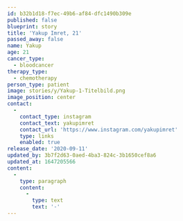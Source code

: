 ```yaml
---
id: b32b1d18-f7ec-49b6-af84-dfc1490b309e
published: false
blueprint: story
title: 'Yakup Imret, 21'
passed_away: false
name: Yakup
age: 21
cancer_type:
  - bloodcancer
therapy_type:
  - chemotherapy
person_type: patient
image: stories/y/Yakup-1-Titelbild.png
image_position: center
contact:
  -
    contact_type: instagram
    contact_text: yakupimret
    contact_url: 'https://www.instagram.com/yakupimret'
    type: links
    enabled: true
release_date: '2020-09-11'
updated_by: 3b7f2d63-0aed-4ba3-824c-3b1650cef8a6
updated_at: 1647205566
content:
  -
    type: paragraph
    content:
      -
        type: text
        text: '-'
---
```

